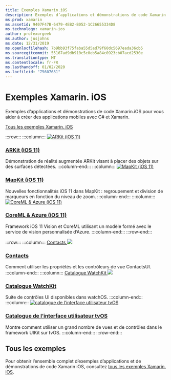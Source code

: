 ```yaml
---
title: Exemples Xamarin.iOS
description: Exemples d’applications et démonstrations de code Xamarin.iOS pour vous aider à créer des applications mobiles avec C# et Xamarin.
ms.prod: xamarin
ms.assetid: 9407F47B-6479-4EB2-B052-1C26655334D8
ms.technology: xamarin-ios
author: profexorgeek
ms.author: jusjohns
ms.date: 12/31/2019
ms.openlocfilehash: 7b9bb93f75faba55d5ad79f60dc5697eada36cb5
ms.sourcegitcommit: 55167ad9db910c5c0eb5a84c0923cb07acd2530e
ms.translationtype: MT
ms.contentlocale: fr-FR
ms.lasthandoff: 01/02/2020
ms.locfileid: "75607631"
---
```

# <a name="xamarinios-samples"></a>Exemples Xamarin. iOS

Exemples d’applications et démonstrations de code Xamarin.iOS pour vous aider à créer des applications mobiles avec C# et Xamarin.

[Tous les exemples Xamarin. iOS](https://docs.microsoft.com/samples/browse/?products=xamarin&term=Xamarin.iOS)

:::row:::
      :::column:::
[![ARKit (iOS 11)](images/arkit.png)](https://docs.microsoft.com/samples/xamarin/ios-samples/ios11-arkitplacingobjects/)

### <a name="arkit-ios-11httpsdocsmicrosoftcomsamplesxamarinios-samplesios11-arkitplacingobjects"></a>[ARKit (iOS 11)](https://docs.microsoft.com/samples/xamarin/ios-samples/ios11-arkitplacingobjects/)

Démonstration de réalité augmentée ARKit visant à placer des objets sur des surfaces détectées.
    :::column-end:::
    :::column:::
[![MapKit (iOS 11)](images/mapkit.png)](https://docs.microsoft.com/samples/xamarin/ios-samples/ios11-mapkitsample/)

### <a name="mapkit-ios-11httpsdocsmicrosoftcomsamplesxamarinios-samplesios11-mapkitsample"></a>[MapKit (iOS 11)](https://docs.microsoft.com/samples/xamarin/ios-samples/ios11-mapkitsample/)

Nouvelles fonctionnalités iOS 11 dans MapKit : regroupement et division de marqueurs en fonction du niveau de zoom.
    :::column-end:::
    :::column:::
[![CoreML & Azure (iOS 11)](images/coremlazure.png)](https://docs.microsoft.com/samples/xamarin/ios-samples/ios11-coremlazuremodel/)

### <a name="coreml--azure-ios-11httpsdocsmicrosoftcomsamplesxamarinios-samplesios11-coremlazuremodel"></a>[CoreML & Azure (iOS 11)](https://docs.microsoft.com/samples/xamarin/ios-samples/ios11-coremlazuremodel/)

Framework iOS 11 Vision et CoreML utilisant un modèle formé avec le service de vision personnalisée d’Azure.
    :::column-end:::
:::row-end:::

:::row:::
    :::column:::
[Contacts ![](images/contacts.png)](https://docs.microsoft.com/samples/xamarin/ios-samples/contacts)

### <a name="contactshttpsdocsmicrosoftcomsamplesxamarinios-samplescontacts"></a>[Contacts](https://docs.microsoft.com/samples/xamarin/ios-samples/contacts)

Comment utiliser les propriétés et les contrôleurs de vue ContactsUI.
    :::column-end:::
    :::column:::
[Catalogue WatchKit ![](images/watchos.png)](https://docs.microsoft.com/samples/xamarin/ios-samples/watchos-watchkitcatalog/)

### <a name="watchkit-cataloghttpsdocsmicrosoftcomsamplesxamarinios-sampleswatchos-watchkitcatalog"></a>[Catalogue WatchKit](https://docs.microsoft.com/samples/xamarin/ios-samples/watchos-watchkitcatalog/)

Suite de contrôles UI disponibles dans watchOS.
    :::column-end:::
    :::column:::
[![catalogue de l’interface utilisateur tvOS](images/tvosui.png)](https://docs.microsoft.com/xamarin/ios-samples/tvos-uicatalog/)

### <a name="tvos-ui-cataloghttpsdocsmicrosoftcomsamplesxamarinios-samplestvos-uicatalog"></a>[Catalogue de l’interface utilisateur tvOS](https://docs.microsoft.com/samples/xamarin/ios-samples/tvos-uicatalog/)

Montre comment utiliser un grand nombre de vues et de contrôles dans le framework UIKit sur tvOS.
    :::column-end:::
:::row-end:::

## <a name="all-samples"></a>Tous les exemples

Pour obtenir l’ensemble complet d’exemples d’applications et de démonstrations de code Xamarin iOS, consultez [tous les exemples Xamarin. iOS](https://docs.microsoft.com/samples/browse/?products=xamarin&term=Xamarin.iOS).
